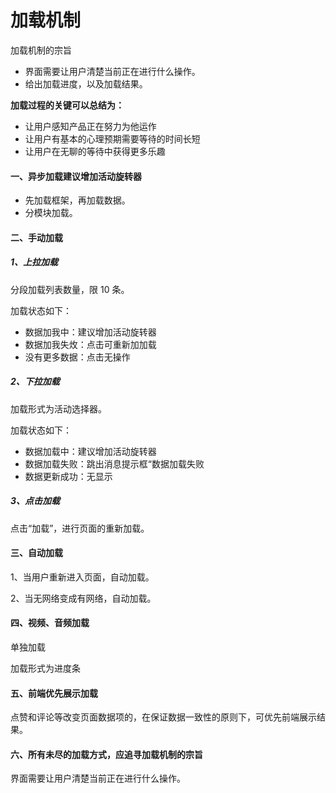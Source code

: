 # 加载机制

加载机制的宗旨

* 界面需要让用户清楚当前正在进行什么操作。
* 给出加载进度，以及加载结果。

**加载过程的关键可以总结为：**

* 让用户感知产品正在努力为他运作
* 让用户有基本的心理预期需要等待的时间长短
* 让用户在无聊的等待中获得更多乐趣

#### 一、异步加载建议增加活动旋转器

* 先加载框架，再加载数据。
* 分模块加载。

#### 二、手动加载

##### 1、上拉加载

分段加载列表数量，限 10 条。

加载状态如下：

* 数据加我中：建议增加活动旋转器
* 数据加我失炇：点击可重新加加载
* 没有更多数据：点击无操作

##### 2、下拉加载

加载形式为活动选择器。

加载状态如下：

* 数据加载中：建议增加活动旋转器
* 数据加载失败：跳出消息提示框“数据加载失败
* 数据更新成功：无显示

##### 3、点击加载

点击“加载”，进行页面的重新加载。

#### 三、自动加载

1、当用户重新进入页面，自动加载。

2、当无网络变成有网络，自动加载。

#### 四、视频、音频加载

单独加载

加载形式为进度条

#### 五、前端优先展示加载

点赞和评论等改变页面数据项的，在保证数据一致性的原则下，可优先前端展示结果。

#### 六、所有未尽的加载方式，应追寻加载机制的宗旨

界面需要让用户清楚当前正在进行什么操作。

